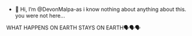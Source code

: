 - 👋 Hi, I’m @DevonMalpa-as
i know nothing about anything about this.
you were not here...

WHAT HAPPENS ON EARTH STAYS ON EARTH🗣️🗣️🗣️

<!---
DevonMalpa-as/DevonMalpa-as is a ✨ special ✨ repository because its `README.md` (this file) appears on your GitHub profile.
You can click the Preview link to take a look at your changes.
--->
